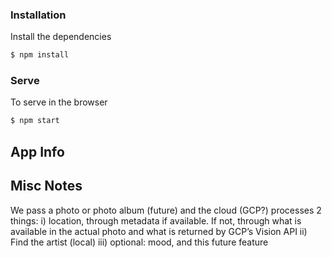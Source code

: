 ### Installation

Install the dependencies

```sh
$ npm install
```

### Serve
To serve in the browser

```sh
$ npm start
```

## App Info

## Misc Notes
We pass a photo or photo album (future) and the cloud (GCP?) processes 2 things: i) location, through metadata if available. If not, through what is available in the actual photo and what is returned by GCP’s Vision API ii) Find the artist (local) iii) optional: mood, and this future feature
